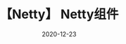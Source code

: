 ---
title: 【Netty】 Netty组件
date: 2020-12-23
sidebar: auto
categories:
 - 中间件
tags:
- netty
prev: ./architecture
next: ./protobuf
---